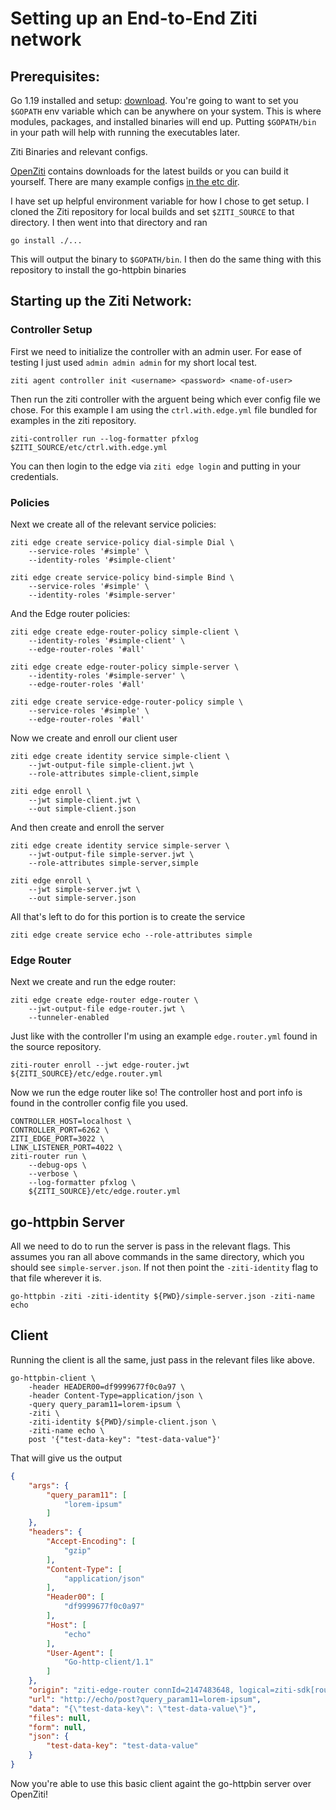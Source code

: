 # Setting up an End-to-End Ziti network
## Prerequisites:

Go 1.19 installed and setup: [download](https://go.dev/doc/install). You're going to want to set you `$GOPATH` env variable which can be anywhere on your system. This is where modules, packages, and installed binaries will end up. Putting `$GOPATH/bin` in your path will help with running the executables later.

Ziti Binaries and relevant configs.

[OpenZiti](https://github.com/openziti/ziti/tree/main) contains downloads for the latest builds or you can build it yourself. There are many example configs [in the etc dir](https://github.com/openziti/ziti/tree/main/etc).

I have set up helpful environment variable for how I chose to get setup. I cloned the Ziti repository for local builds and set `$ZITI_SOURCE` to that directory. I then went into that directory and ran 
```
go install ./...
```

This will output the binary to `$GOPATH/bin`. I then do the same thing with this repository to install the go-httpbin binaries

## Starting up the Ziti Network:

### Controller Setup

First we need to initialize the controller with an admin user. For ease of testing I just used `admin admin admin` for my short local test.

```
ziti agent controller init <username> <password> <name-of-user>
```

Then run the ziti controller with the arguent being which ever config file we chose. For this example I am using the `ctrl.with.edge.yml` file bundled for examples in the ziti repository.


```
ziti-controller run --log-formatter pfxlog $ZITI_SOURCE/etc/ctrl.with.edge.yml
```

You can then login to the edge via `ziti edge login` and putting in your credentials.

### Policies
Next we create all of the relevant service policies:

```
ziti edge create service-policy dial-simple Dial \
    --service-roles '#simple' \
    --identity-roles '#simple-client'

ziti edge create service-policy bind-simple Bind \
    --service-roles '#simple' \
    --identity-roles '#simple-server'
```

And the Edge router policies:

```
ziti edge create edge-router-policy simple-client \
    --identity-roles '#simple-client' \
    --edge-router-roles '#all'

ziti edge create edge-router-policy simple-server \
    --identity-roles '#simple-server' \
    --edge-router-roles '#all'

ziti edge create service-edge-router-policy simple \
    --service-roles '#simple' \
    --edge-router-roles '#all'
```

Now we create and enroll our client user

```
ziti edge create identity service simple-client \
    --jwt-output-file simple-client.jwt \
    --role-attributes simple-client,simple

ziti edge enroll \
    --jwt simple-client.jwt \
    --out simple-client.json
```

And then create and enroll the server

```
ziti edge create identity service simple-server \
    --jwt-output-file simple-server.jwt \
    --role-attributes simple-server,simple

ziti edge enroll \
    --jwt simple-server.jwt \
    --out simple-server.json
```

All that's left to do for this portion is to create the service
```
ziti edge create service echo --role-attributes simple
```

### Edge Router
Next we create and run the edge router:

```
ziti edge create edge-router edge-router \
    --jwt-output-file edge-router.jwt \
    --tunneler-enabled
```

Just like with the controller I'm using an example `edge.router.yml` found in the source repository.
```
ziti-router enroll --jwt edge-router.jwt ${ZITI_SOURCE}/etc/edge.router.yml
```

Now we run the edge router like so! The controller host and port info is found in the controller config file you used.
```
CONTROLLER_HOST=localhost \
CONTROLLER_PORT=6262 \
ZITI_EDGE_PORT=3022 \
LINK_LISTENER_PORT=4022 \
ziti-router run \
    --debug-ops \
    --verbose \
    --log-formatter pfxlog \
    ${ZITI_SOURCE}/etc/edge.router.yml
```

## go-httpbin Server
All we need to do to run the server is pass in the relevant flags. This assumes you ran all above commands in the same directory, which you should see `simple-server.json`. If not then point the `-ziti-identity` flag to that file wherever it is.
```
go-httpbin -ziti -ziti-identity ${PWD}/simple-server.json -ziti-name echo
```

## Client
Running the client is all the same, just pass in the relevant files like above.
```
go-httpbin-client \
    -header HEADER00=df9999677f0c0a97 \
    -header Content-Type=application/json \
    -query query_param11=lorem-ipsum \
    -ziti \
    -ziti-identity ${PWD}/simple-client.json \
    -ziti-name echo \
    post '{"test-data-key": "test-data-value"}'
```

That will give us the output

```json
{
    "args": {
        "query_param11": [
            "lorem-ipsum"
        ]
    },
    "headers": {
        "Accept-Encoding": [
            "gzip"
        ],
        "Content-Type": [
            "application/json"
        ],
        "Header00": [
            "df9999677f0c0a97"
        ],
        "Host": [
            "echo"
        ],
        "User-Agent": [
            "Go-http-client/1.1"
        ]
    },
    "origin": "ziti-edge-router connId=2147483648, logical=ziti-sdk[router=tls://127.0.0.1:3022]",
    "url": "http://echo/post?query_param11=lorem-ipsum",
    "data": "{\"test-data-key\": \"test-data-value\"}",
    "files": null,
    "form": null,
    "json": {
        "test-data-key": "test-data-value"
    }
}
```

Now you're able to use this basic client againt the go-httpbin server over OpenZiti! 